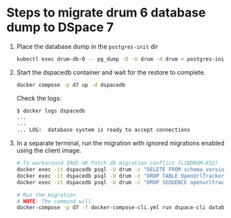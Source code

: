 # Steps to migrate drum 6 database dump to DSpace 7

1. Place the database dump in the `postgres-init` dir

    ```bash
    kubectl exec drum-db-0 -- pg_dump -O -U drum -d drum > postgres-init/drum.sql
    ```

2. Start the dspacedb container and wait for the restore to complete.

    ```bash
    docker compose -p d7 up -d dspacedb
    ```

    Check the logs:

    ```bash
    $ docker logs dspacedb
    ...
    ...
    ... LOG:  database system is ready to accept connections
    ```

3. In a separate terminal, run the migration with ignored migrations enabled using the client image.

    ```bash
    # To workaround IRUS-UK Patch db migration conflict (LIBDRUM-652)
    docker exec -it dspacedb psql -U drum -c "DELETE FROM schema_version WHERE script='V6.0_2017.02.14__statistics-harvester.sql'"
    docker exec -it dspacedb psql -U drum -c "DROP TABLE OpenUrlTracker;"
    docker exec -it dspacedb psql -U drum -c "DROP SEQUENCE openurltracker_seq;"

    # Run the migration
    # NOTE: The command will
    docker-compose -p d7 -f docker-compose-cli.yml run dspace-cli database migrate ignored
    ```
